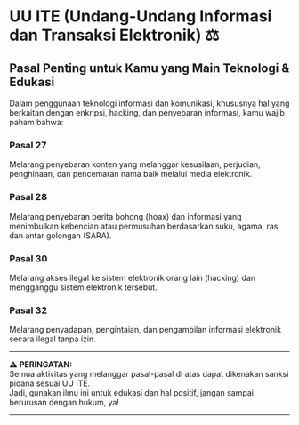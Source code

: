 # UU ITE (Undang-Undang Informasi dan Transaksi Elektronik) ⚖️

## Pasal Penting untuk Kamu yang Main Teknologi & Edukasi

Dalam penggunaan teknologi informasi dan komunikasi, khususnya hal yang berkaitan dengan enkripsi, hacking, dan penyebaran informasi, kamu wajib paham bahwa:

### Pasal 27  
Melarang penyebaran konten yang melanggar kesusilaan, perjudian, penghinaan, dan pencemaran nama baik melalui media elektronik.

### Pasal 28  
Melarang penyebaran berita bohong (hoax) dan informasi yang menimbulkan kebencian atau permusuhan berdasarkan suku, agama, ras, dan antar golongan (SARA).

### Pasal 30  
Melarang akses ilegal ke sistem elektronik orang lain (hacking) dan mengganggu sistem elektronik tersebut.

### Pasal 32  
Melarang penyadapan, pengintaian, dan pengambilan informasi elektronik secara ilegal tanpa izin.

---

⚠️ **PERINGATAN:**  
Semua aktivitas yang melanggar pasal-pasal di atas dapat dikenakan sanksi pidana sesuai UU ITE.  
Jadi, gunakan ilmu ini untuk edukasi dan hal positif, jangan sampai berurusan dengan hukum, ya!

---

